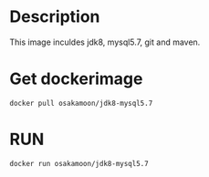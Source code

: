 # Description

This image inculdes jdk8, mysql5.7, git and maven.

# Get dockerimage

```
docker pull osakamoon/jdk8-mysql5.7
```

# RUN

```
docker run osakamoon/jdk8-mysql5.7
```
